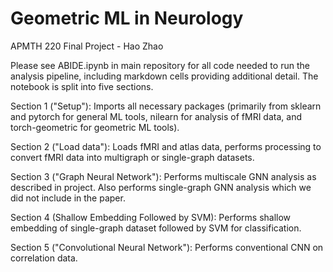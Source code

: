# Geometric ML in Neurology

APMTH 220 Final Project - Hao Zhao

Please see ABIDE.ipynb in main repository for all code needed to run the analysis pipeline, including markdown cells providing additional detail. The notebook is split into five sections.

Section 1 ("Setup"): Imports all necessary packages (primarily from sklearn and pytorch for general ML tools, nilearn for analysis of fMRI data, and torch-geometric for geometric ML tools).

Section 2 ("Load data"): Loads fMRI and atlas data, performs processing to convert fMRI data into multigraph or single-graph datasets.

Section 3 ("Graph Neural Network"): Performs multiscale GNN analysis as described in project. Also performs single-graph GNN analysis which we did not include in the paper.

Section 4 (Shallow Embedding Followed by SVM): Performs shallow embedding of single-graph dataset followed by SVM for classification.

Section 5 ("Convolutional Neural Network"): Performs conventional CNN on correlation data.
